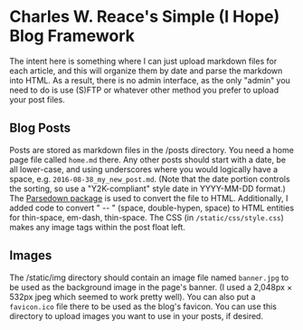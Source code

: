 # Charles W. Reace's Simple (I Hope) Blog Framework

The intent here is something where I can just upload markdown files for 
each article, and this will organize them by date and parse the markdown
into HTML. As a result, there is no admin interface, as the only "admin"
you need to do is use (S)FTP or whatever other method you prefer to
upload your post files.

## Blog Posts

Posts are stored as markdown files in the /posts directory. You need
a home page file called `home.md` there. Any other posts should start
with a date, be all lower-case, and using underscores where you would
logically have a space, e.g. `2016-08-38_my_new_post.md`. (Note that the
date portion controls the sorting, so use a "Y2K-compliant" style date
in YYYY-MM-DD format.) The [Parsedown package](http://parsedown.org) 
is used to convert the file to HTML. Additionally, I added code to 
convert " -- " (space, double-hypen, space) to HTML entities for 
thin-space, em-dash, thin-space. The CSS (in `/static/css/style.css`)
makes any image tags within the post float left.

## Images

The /static/img directory should contain an image file named `banner.jpg`
to be used as the background image in the page's banner. (I used a
2,048px × 532px jpeg which seemed to work pretty well). You can also 
put a `favicon.ico` file there to be used as the blog's favicon.
You can use this directory to upload images you want to use in your
posts, if desired.
